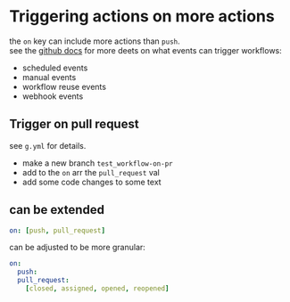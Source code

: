 # Triggering actions on more actions
the `on` key can include more actions than `push`.  
see the [github docs](https://docs.github.com/en/actions/learn-github-actions/events-that-trigger-workflows) for more deets on what events can trigger workflows:
- scheduled events
- manual events
- workflow reuse events
- webhook events


## Trigger on pull request
see `g.yml` for details.  
- make a new branch `test_workflow-on-pr`
- add to the `on` arr the `pull_request` val
- add some code changes to some text

## can be extended
```yml
on: [push, pull_request]
```
can be adjusted to be more granular:
```yaml
on: 
  push:
  pull_request:
    [closed, assigned, opened, reopened]
```
